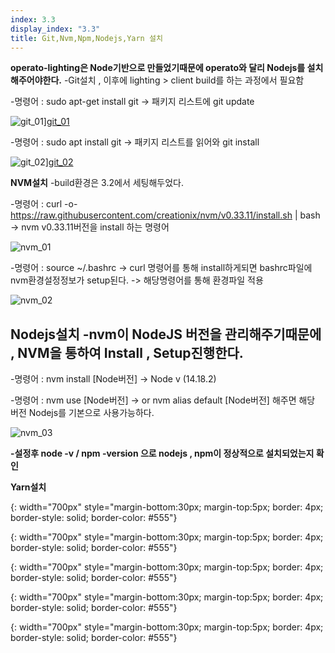 ```yaml
---
index: 3.3
display_index: "3.3"
title: Git,Nvm,Npm,Nodejs,Yarn 설치 
---
```


**operato-lighting은 Node기반으로 만들었기때문에 operato와 달리 Nodejs를 설치해주어야한다.**
-Git설치 , 이후에 lighting > client build를 하는 과정에서 필요함

-명령어 : sudo apt-get install git 
-> 패키지 리스트에 git update 

![git_01]][git_01]

-명령어 : sudo apt install git 
-> 패키지 리스트를 읽어와 git install 

![git_02]][git_02]


**NVM설치**
-build환경은 3.2에서 세팅해두었다.


-명령어 : curl -o- https://raw.githubusercontent.com/creationix/nvm/v0.33.11/install.sh | bash
-> nvm v0.33.11버전을 install 하는 명령어 

![nvm_01][nvm_01]

-명령어 : source ~/.bashrc
-> curl 명령어를 통해 install하게되면 bashrc파일에 nvm환경설정정보가 setup된다.
-> 해당명령어를 통해 환경파일 적용 

![nvm_02][nvm_02]


**Nodejs설치**
-nvm이 NodeJS 버전을 관리해주기때문에 , NVM을 통하여 Install , Setup진행한다.
-

-명령어 : nvm install [Node버전] 
-> Node v (14.18.2)

-명령어 : nvm use [Node버전]
-> or nvm alias default [Node버전] 해주면 해당 버전 Nodejs를 기본으로 사용가능하다.

![nvm_03][nvm_03]

**-설정후 node -v / npm -version 으로 nodejs , npm이 정상적으로 설치되었는지 확인**

**Yarn설치**






[git_01]: {{site.baseurl}}/assets/git/git_01.png
{: width="700px" style="margin-bottom:30px; margin-top:5px; border: 4px; border-style: solid; border-color: #555"}

[git_02]: {{site.baseurl}}/assets/git/git_02.png
{: width="700px" style="margin-bottom:30px; margin-top:5px; border: 4px; border-style: solid; border-color: #555"}

[nvm_01]: {{site.baseurl}}/assets/nvm/nvm_01.png
{: width="700px" style="margin-bottom:30px; margin-top:5px; border: 4px; border-style: solid; border-color: #555"}

[nvm_02]: {{site.baseurl}}/assets/nvm/nvm_02.png
{: width="700px" style="margin-bottom:30px; margin-top:5px; border: 4px; border-style: solid; border-color: #555"}

[nvm_03]: {{site.baseurl}}/assets/nvm/nvm_03.png
{: width="700px" style="margin-bottom:30px; margin-top:5px; border: 4px; border-style: solid; border-color: #555"}
